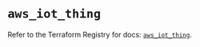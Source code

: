 # `aws_iot_thing`

Refer to the Terraform Registry for docs: [`aws_iot_thing`](https://registry.terraform.io/providers/hashicorp/aws/6.0.0/docs/resources/iot_thing).
